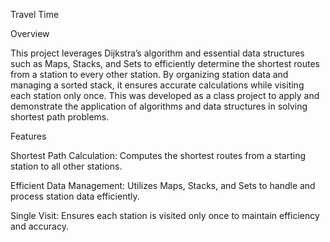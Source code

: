 Travel Time

Overview

This project leverages Dijkstra’s algorithm and essential data structures such as Maps, Stacks, and Sets to efficiently determine the shortest routes from a station to every other station. By organizing station data and managing a sorted stack, it ensures accurate calculations while visiting each station only once. This was developed as a class project to apply and demonstrate the application of algorithms and data structures in solving shortest path problems.

Features

Shortest Path Calculation: Computes the shortest routes from a starting station to all other stations.

Efficient Data Management: Utilizes Maps, Stacks, and Sets to handle and process station data efficiently.

Single Visit: Ensures each station is visited only once to maintain efficiency and accuracy.
